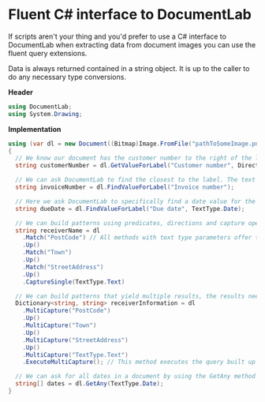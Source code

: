 # Fluent C# interface to DocumentLab

If scripts aren't your thing and you'd prefer to use a C# interface to DocumentLab when extracting data from document images you can use the fluent query extensions. 

Data is always returned contained in a string object. It is up to the caller to do any necessary type conversions.

**Header**
```C#
using DocumentLab;
using System.Drawing;
```

**Implementation**
```C#
using (var dl = new Document((Bitmap)Image.FromFile("pathToSomeImage.png")))
{
  // We know our document has the customer number to the right of the label, we can be very specific
  string customerNumber = dl.GetValueForLabel("Customer number", Direction.Right);

  // We can ask DocumentLab to find the closest to the label. The text type of the value to match is by default "Text".
  string invoiceNumber = dl.FindValueForLabel("Invoice number");

  // Here we ask DocumentLab to specifically find a date value for the specified label
  string dueDate = dl.FindValueForLabel("Due date", TextType.Date);

  // We can build patterns using predicates, directions and capture operations that return the value matched in the document
  string receiverName = dl
    .Match("PostCode") // All methods with text type parameters offer the TextType enum as well as a string variant of the method, this is because dynamically loaded contexgtual data files aren't statically defined'
    .Up()
    .Match("Town")
    .Up()
    .Match("StreetAddress")
    .Up()
    .CaptureSingle(TextType.Text)

  // We can build patterns that yield multiple results, the results need to be named and the response is a Dictionary<string, string>
  Dictionary<string, string> receiverInformation = dl
    .MultiCapture("PostCode")
    .Up()
    .MultiCapture("Town")
    .Up()
    .MultiCapture("StreetAddress")
    .Up()
    .MultiCapture("TextType.Text")
    .ExecuteMultiCapture(); // This method executes the query built up so far and returns the dictionary response.

  // We can ask for all dates in a document by using the GetAny method
  string[] dates = dl.GetAny(TextType.Date);
}
``` 
